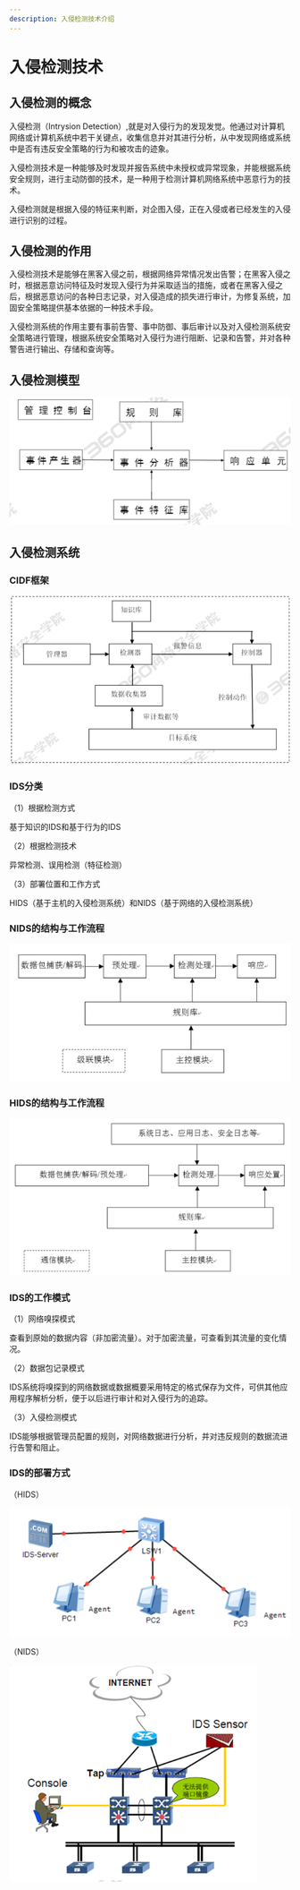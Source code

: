 ```yaml
---
description: 入侵检测技术介绍
---
```


# 入侵检测技术

## 入侵检测的概念

入侵检测（Intrysion Detection）,就是对入侵行为的发现发觉。他通过对计算机网络或计算机系统中若干关键点，收集信息并对其进行分析，从中发现网络或系统中是否有违反安全策略的行为和被攻击的迹象。

入侵检测技术是一种能够及时发现并报告系统中未授权或异常现象，并能根据系统安全规则，进行主动防御的技术，是一种用于检测计算机网络系统中恶意行为的技术。

入侵检测就是根据入侵的特征来判断，对企图入侵，正在入侵或者已经发生的入侵进行识别的过程。

## 入侵检测的作用

入侵检测技术是能够在黑客入侵之前，根据网络异常情况发出告警；在黑客入侵之时，根据恶意访问特征及时发现入侵行为并采取适当的措施，或者在黑客入侵之后，根据恶意访问的各种日志记录，对入侵造成的损失进行审计，为修复系统，加固安全策略提供基本依据的一种技术手段。

入侵检测系统的作用主要有事前告警、事中防御、事后审计以及对入侵检测系统安全策略进行管理，根据系统安全策略对入侵行为进行阻断、记录和告警，并对各种警告进行输出、存储和查询等。

## 入侵检测模型

![](../.gitbook/assets/image%20%2862%29.png)

## 入侵检测系统

### CIDF框架

![](../.gitbook/assets/image%20%2825%29.png)

### IDS分类

（1）根据检测方式

基于知识的IDS和基于行为的IDS

（2）根据检测技术

异常检测、误用检测（特征检测）

（3）部署位置和工作方式

HIDS（基于主机的入侵检测系统）和NIDS（基于网络的入侵检测系统）

### NIDS的结构与工作流程

![](../.gitbook/assets/image%20%28150%29.png)

### HIDS的结构与工作流程

![](../.gitbook/assets/image%20%2836%29.png)

### IDS的工作模式

（1）网络嗅探模式

查看到原始的数据内容（非加密流量）。对于加密流量，可查看到其流量的变化情况。

（2）数据包记录模式

IDS系统将嗅探到的网络数据或数据概要采用特定的格式保存为文件，可供其他应用程序解析分析，便于以后进行审计和对入侵行为的追踪。

（3）入侵检测模式

IDS能够根据管理员配置的规则，对网络数据进行分析，并对违反规则的数据流进行告警和阻止。

### IDS的部署方式

（HIDS）

![](../.gitbook/assets/image%20%2831%29.png)

（NIDS）

![](../.gitbook/assets/image%20%2889%29.png)

